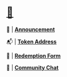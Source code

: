 # [🎩](https://github.com/trustwallet/tokens/blob/master/tokens/0x5a844590c5b8f40ae56190771d06c60b9ab1da1c.png) 

📢 | [**Announcement**](https://twitter.com/r_ross_campbell/status/1157701745281241090?s=20) 

📬 | [**Token Address**](https://etherscan.io/address/0x5a844590c5b8f40ae56190771d06c60b9ab1da1c) 

🤝 | [**Redemption Form**](https://lib.openlaw.io/web/default/template/Redeem%20RCLE)

💬 | [**Community Chat**](https://gitter.im/LegalEngineerChat/community)
